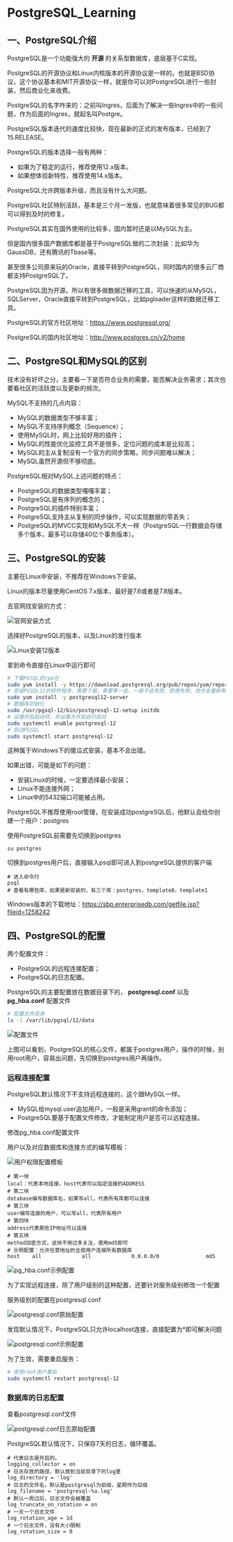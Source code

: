 # PostgreSQL_Learning

## 一、PostgreSQL介绍

PostgreSQL是一个功能强大的 **开源** 的关系型数据库，底层基于C实现。

PostgreSQL的开源协议和Linux内核版本的开源协议是一样的。也就是BSD协议，这个协议基本和MIT开源协议一样，就是你可以对PostgreSQL进行一些封装，然后商业化来收费。

PostgreSQL的名字咋来的：之前叫Ingres，后面为了解决一些Ingres中的一些问题，作为后面的Ingres，就起名叫Postgre。

PostgreSQL版本迭代的速度比较快，现在最新的正式的发布版本，已经到了15.RELEASE。

PostgreSQL的版本选择一般有两种：

* 如果为了稳定的运行，推荐使用12.x版本。
* 如果想体验新特性，推荐使用14.x版本。

PostgreSQL允许跨版本升级，而且没有什么大问题。

PostgreSQL社区特别活跃，基本是三个月一发版，也就意味着很多常见的BUG都可以得到及时的修复。

PostgreSQL其实在国外使用的比较多，国内暂时还是以MySQL为主。

但是国内很多国产数据库都是基于PostgreSQL做的二次封装：比如华为GaussDB，还有腾讯的Tbase等。

甚至很多公司原来玩的Oracle，直接平转到PostgreSQL，同时国内的很多云厂商都支持PostgreSQL了。

PostgreSQL因为开源，所以有很多做数据迁移的工具，可以快速的从MySQL，SQLServer，Oracle直接平转到PostgreSQL，比如pgloader这样的数据迁移工具。

PostgreSQL的官方社区地址：https://www.postgresql.org/

PostgreSQL的国内社区地址：http://www.postgres.cn/v2/home

## 二、PostgreSQL和MySQL的区别

技术没有好坏之分，主要看一下是否符合业务的需要，能否解决业务需求；其次也要看社区的活跃度以及更新的频次。

MySQL不支持的几点内容：

* MySQL的数据类型不够丰富；
* MySQL不支持序列概念（Sequence）；
* 使用MySQL时，网上比较好用的插件；
* MySQL的性能优化监控工具不是很多，定位问题的成本是比较高；
* MySQL的主从复制没有一个官方的同步策略，同步问题难以解决；
* MySQL虽然开源但不够彻底。

PostgreSQL相对MySQL上述问题的特点：

* PostgreSQL的数据类型嘎嘎丰富；
* PostgreSQL是有序列的概念的；
* PostgreSQL的插件特别丰富；
* PostgreSQL支持主从复制的同步操作，可以实现数据的零丢失；
* PostgreSQL的MVCC实现和MySQL不大一样（PostgreSQL一行数据会存储多个版本，最多可以存储40亿个事务版本）。

## 三、PostgreSQL的安装

主要在Linux中安装，不推荐在Windows下安装。

Linux的版本尽量使用CentOS 7.x版本，最好是7.6或者是7.8版本。

去官网找安装的方式：

![官网安装方式](./assets/20241010/ce79cee2b6394311893c70e20da3a96a.png)

选择好PostgreSQL的版本，以及Linux的发行版本

![Linux安装12版本](./assets/20241010/a1bcec660b7e4beb937627a5c044f64b.png)

拿到命令直接在Linux中运行即可

```sh
# 下载PGSQL的rpm包
sudo yum install -y https://download.postgresql.org/pub/repos/yum/reporpms/EL-7-x86_64/pgdg-redhat-repo-latest.noarch.rpm
# 安装PGSQL12的软件程序，需要下载，需要等一会，一般不会失败，即便失败，他也会重新帮你找镜像
sudo yum install -y postgresql12-server
# 数据库初始化
sudo /usr/pgsql-12/bin/postgresql-12-setup initdb
# 设置开启启动项，并设置为开启自行启动
sudo systemctl enable postgresql-12
# 启动PGSQL
sudo systemctl start postgresql-12
```
这种属于Windows下的傻瓜式安装，基本不会出错。

如果出错，可能是如下的问题：

* 安装Linux的时候，一定要选择最小安装；
* Linux不能连接外网；
* Linux中的5432端口可能被占用。

PostgreSQL不推荐使用root管理，在安装成功postgreSQL后，他默认会给你创建一个用户：postgres

使用PostgreSQL前需要先切换到postgres

```
su postgres
```

切换到postgres用户后，直接输入psql即可进入到postgreSQL提供的客户端

```
# 进入命令行
psql
# 查看有哪些库，如果是新安装的，有三个库：postgres，template0，template1
```

Windows版本的下载地址：https://sbp.enterprisedb.com/getfile.jsp?fileid=1258242

## 四、PostgreSQL的配置

两个配置文件：

* PostgreSQL的远程连接配置；
* PostgreSQL的日志配置。

PostgreSQL的主要配置放在数据目录下的， **postgresql.conf** 以及 **pg_hba.conf** 配置文件

```sh
# 配置文件目录
ls -l /var/lib/pgsql/12/data
```

![配置文件](./assets/20241010/c3f3386b5adf4a92ad6c30d34313c8c1.png)

上图可以看到，PostgreSQL的核心文件，都属于postgres用户，操作的时候，别用root用户，容易出问题，先切换到postgres用户再操作。

### 远程连接配置

PostgreSQL默认情况下不支持远程连接的，这个跟MySQL一样。

* MySQL给mysql.user追加用户，一般是采用grant的命令添加；
* PostgreSQL要基于配置文件修改，才能制定用户是否可以远程连接。

修改pg_hba.conf配置文件

用户以及对应数据库和连接方式的编写模板：

![用户权限配置模板](./assets/20241010/df6c3f8af68240968efa999a51f6d9bd.png)

```
# 第一块
local：代表本地连接，host代表可以指定连接的ADDRESS
# 第二块
database编写数据库名，如果写all，代表所有库都可以连接
# 第三块
user编写连接的用户，可以写all，代表所有用户
# 第四块
address代表那些IP地址可以连接
# 第五块
method加密方式，这块不用过多关注，使用md5即可
# 示例配置：允许任意地址的全部用户连接所有数据库
host    all             all             0.0.0.0/0               md5
```

![pg_hba.conf示例配置](./assets/20241010/0db1d87dd92b4068901649bf73c61dcd.png)

为了实现远程连接，除了用户级别的这种配置，还要针对服务级别修改一个配置

服务级别的配置在postgresql.conf

![postgresql.conf原始配置](./assets/20241010/52be7e1942834f18bf7d3109b342b842.png)

发现默认情况下，PostgreSQL只允许localhost连接，直接配置为*即可解决问题

![postgresql.conf示例配置](./assets/20241010/6f72192536624fe6bd9ec40e411afbe3.png)

为了生效，需要重启服务：

```sh
# 使用root用户重启
sudo systemctl restart postgresql-12
```

### 数据库的日志配置

查看postgresql.conf文件

![postgresql.conf日志原始配置](./assets/20241010/210375d9a72e40639750216606d2e2a0.png)

PostgreSQL默认情况下，只保存7天的日志，循环覆盖。

```
# 代表日志是开启的。
logging_collector = on
# 日志存放的路径，默认放到当前目录下的log里
log_directory = 'log'
# 日志的文件名，默认是postgresql为前缀，星期作为后缀
log_filename = 'postgresql-%a.log'
# 默认一周过后，日志文件会被覆盖
log_truncate_on_rotation = on
# 一天一个日志文件
log_rotation_age = 1d
# 一个日志文件，没有大小限制
log_rotation_size = 0
```

